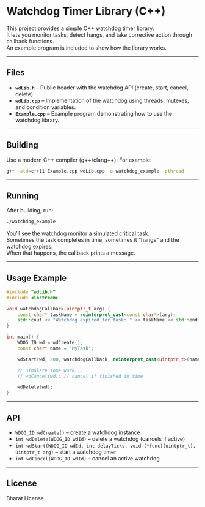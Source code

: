# Watchdog Timer Library (C++)

This project provides a simple C++ watchdog timer library.  
It lets you monitor tasks, detect hangs, and take corrective action through callback functions.  
An example program is included to show how the library works.

---

## Files

- **`wdLib.h`** – Public header with the watchdog API (create, start, cancel, delete).  
- **`wdLib.cpp`** – Implementation of the watchdog using threads, mutexes, and condition variables.  
- **`Example.cpp`** – Example program demonstrating how to use the watchdog library.  

---

## Building

Use a modern C++ compiler (g++/clang++). For example:

```bash
g++ -std=c++11 Example.cpp wdLib.cpp -o watchdog_example -pthread
```

---

## Running

After building, run:

```bash
./watchdog_example
```

You’ll see the watchdog monitor a simulated critical task.  
Sometimes the task completes in time, sometimes it “hangs” and the watchdog expires.  
When that happens, the callback prints a message.

---

## Usage Example

```cpp
#include "wdLib.h"
#include <iostream>

void watchdogCallback(uintptr_t arg) {
    const char* taskName = reinterpret_cast<const char*>(arg);
    std::cout << "Watchdog expired for task: " << taskName << std::endl;
}

int main() {
    WDOG_ID wd = wdCreate();
    const char* name = "MyTask";

    wdStart(wd, 200, watchdogCallback, reinterpret_cast<uintptr_t>(name));

    // Simulate some work...
    // wdCancel(wd); // cancel if finished in time

    wdDelete(wd);
}
```

---

## API

- `WDOG_ID wdCreate()` – create a watchdog instance  
- `int wdDelete(WDOG_ID wdId)` – delete a watchdog (cancels if active)  
- `int wdStart(WDOG_ID wdId, int delayTicks, void (*func)(uintptr_t), uintptr_t arg)` – start a watchdog timer  
- `int wdCancel(WDOG_ID wdId)` – cancel an active watchdog  

---

## License

Bharat License.  
